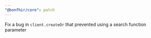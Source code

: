 ```yaml
---
"@bonfhir/core": patch
---
```


Fix a bug in `client.createOr` that prevented using a search function parameter
